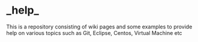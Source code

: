 # \_help\_
This is a repository consisting of wiki pages and some examples to provide help on various topics such as Git, Eclipse, Centos, Virtual Machine etc
